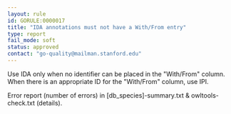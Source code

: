 ```yaml
---
layout: rule
id: GORULE:0000017
title: "IDA annotations must not have a With/From entry"
type: report
fail_mode: soft
status: approved
contact: "go-quality@mailman.stanford.edu"
---
```

Use IDA only when no identifier can be placed in the "With/From" column.
When there is an appropriate ID for the "With/From" column, use IPI.

Error report (number of errors) in [db_species]-summary.txt & owltools-check.txt (details).
